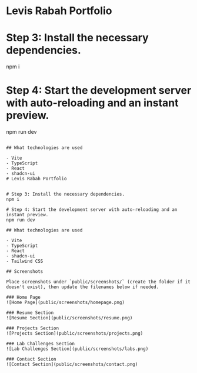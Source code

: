 # Levis Rabah Portfolio


# Step 3: Install the necessary dependencies.
npm i

# Step 4: Start the development server with auto-reloading and an instant preview.
npm run dev
```

## What technologies are used

- Vite
- TypeScript
- React
- shadcn-ui
# Levis Rabah Portfolio


# Step 3: Install the necessary dependencies.
npm i

# Step 4: Start the development server with auto-reloading and an instant preview.
npm run dev

## What technologies are used

- Vite
- TypeScript
- React
- shadcn-ui
- Tailwind CSS
  
## Screenshots

Place screenshots under `public/screenshots/` (create the folder if it doesn't exist), then update the filenames below if needed.

### Home Page
![Home Page](public/screenshots/homepage.png)

### Resume Section
![Resume Section](public/screenshots/resume.png)

### Projects Section
![Projects Section](public/screenshots/projects.png)

### Lab Challenges Section
![Lab Challenges Section](public/screenshots/labs.png)

### Contact Section
![Contact Section](public/screenshots/contact.png)

